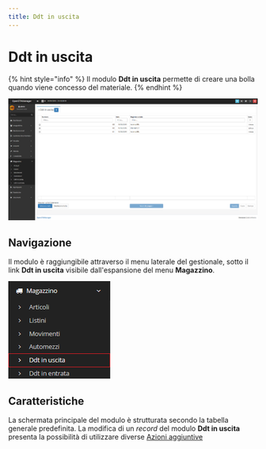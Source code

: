 ```yaml
---
title: Ddt in uscita
---
```


# Ddt in uscita

{% hint style="info" %}
Il modulo **Ddt in uscita** permette di creare una bolla quando viene concesso del materiale.
{% endhint %}

![Screenshot interfaccia ddt in uscita](../../../.gitbook/assets/interfacciaddtinuscita.PNG)

## Navigazione

Il modulo è raggiungibile attraverso il menu laterale del gestionale, sotto il link **Ddt in uscita** visibile dall'espansione del menu **Magazzino**.

![Screenshot navigazione ddt in uscita](../../../.gitbook/assets/navigazioneddtinuscita.PNG)

## Caratteristiche

La schermata principale del modulo è strutturata secondo la tabella generale predefinita. La modifica di un _record_ del modulo **Ddt in uscita** presenta la possibilità di utilizzare diverse [Azioni aggiuntive](plugin.md)

